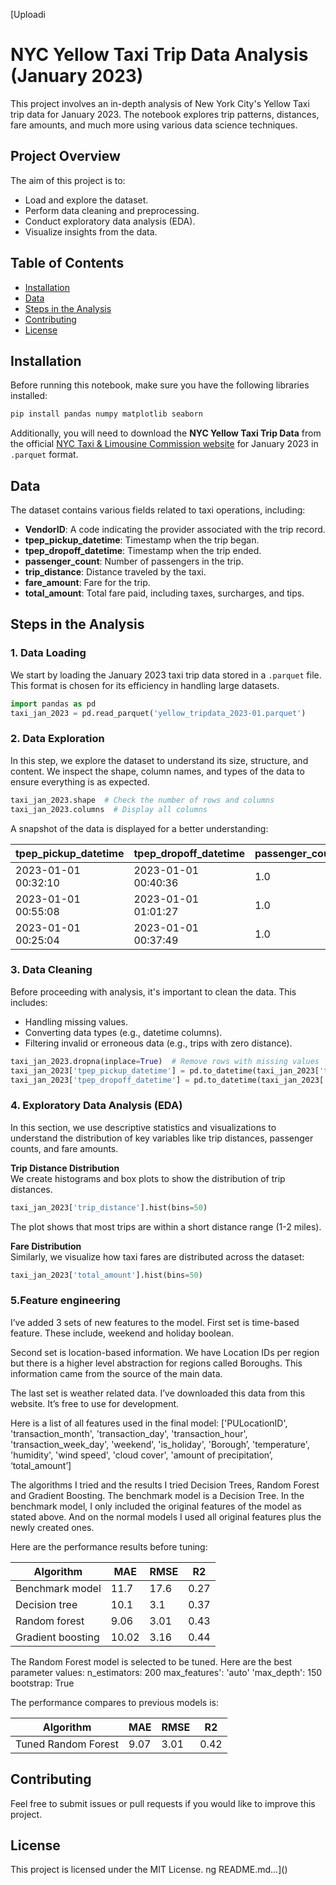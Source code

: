 



[Uploadi
# NYC Yellow Taxi Trip Data Analysis (January 2023)

This project involves an in-depth analysis of New York City's Yellow Taxi trip data for January 2023. The notebook explores trip patterns, distances, fare amounts, and much more using various data science techniques.

## Project Overview

The aim of this project is to:
- Load and explore the dataset.
- Perform data cleaning and preprocessing.
- Conduct exploratory data analysis (EDA).
- Visualize insights from the data.

## Table of Contents

- [Installation](#installation)
- [Data](#data)
- [Steps in the Analysis](#steps-in-the-analysis)
- [Contributing](#contributing)
- [License](#license)

## Installation

Before running this notebook, make sure you have the following libraries installed:

```bash
pip install pandas numpy matplotlib seaborn
```

Additionally, you will need to download the **NYC Yellow Taxi Trip Data** from the official [NYC Taxi & Limousine Commission website](https://www1.nyc.gov/site/tlc/about/tlc-trip-record-data.page) for January 2023 in `.parquet` format.

## Data

The dataset contains various fields related to taxi operations, including:
- **VendorID**: A code indicating the provider associated with the trip record.
- **tpep_pickup_datetime**: Timestamp when the trip began.
- **tpep_dropoff_datetime**: Timestamp when the trip ended.
- **passenger_count**: Number of passengers in the trip.
- **trip_distance**: Distance traveled by the taxi.
- **fare_amount**: Fare for the trip.
- **total_amount**: Total fare paid, including taxes, surcharges, and tips.

## Steps in the Analysis

### 1. Data Loading

We start by loading the January 2023 taxi trip data stored in a `.parquet` file. This format is chosen for its efficiency in handling large datasets.

```python
import pandas as pd
taxi_jan_2023 = pd.read_parquet('yellow_tripdata_2023-01.parquet')
```

### 2. Data Exploration

In this step, we explore the dataset to understand its size, structure, and content. We inspect the shape, column names, and types of the data to ensure everything is as expected.

```python
taxi_jan_2023.shape  # Check the number of rows and columns
taxi_jan_2023.columns  # Display all columns
```

A snapshot of the data is displayed for a better understanding:

| tpep_pickup_datetime | tpep_dropoff_datetime | passenger_count | trip_distance | total_amount |
|----------------------|-----------------------|-----------------|---------------|--------------|
| 2023-01-01 00:32:10  | 2023-01-01 00:40:36   | 1.0             | 0.97          | 14.30        |
| 2023-01-01 00:55:08  | 2023-01-01 01:01:27   | 1.0             | 1.10          | 16.90        |
| 2023-01-01 00:25:04  | 2023-01-01 00:37:49   | 1.0             | 2.51          | 34.90        |

### 3. Data Cleaning

Before proceeding with analysis, it's important to clean the data. This includes:
- Handling missing values.
- Converting data types (e.g., datetime columns).
- Filtering invalid or erroneous data (e.g., trips with zero distance).

```python
taxi_jan_2023.dropna(inplace=True)  # Remove rows with missing values
taxi_jan_2023['tpep_pickup_datetime'] = pd.to_datetime(taxi_jan_2023['tpep_pickup_datetime'])
taxi_jan_2023['tpep_dropoff_datetime'] = pd.to_datetime(taxi_jan_2023['tpep_dropoff_datetime'])
```

### 4. Exploratory Data Analysis (EDA)

In this section, we use descriptive statistics and visualizations to understand the distribution of key variables like trip distances, passenger counts, and fare amounts.

**Trip Distance Distribution**  
We create histograms and box plots to show the distribution of trip distances.

```python
taxi_jan_2023['trip_distance'].hist(bins=50)
```

The plot shows that most trips are within a short distance range (1-2 miles).

**Fare Distribution**  
Similarly, we visualize how taxi fares are distributed across the dataset:

```python
taxi_jan_2023['total_amount'].hist(bins=50)
```

### 5.Feature engineering
I’ve added 3 sets of new features to the model. First set is time-based feature. These include, weekend and holiday boolean.

Second set is location-based information. We have Location IDs per region but there is a higher level abstraction for regions called Boroughs. This information came from the source of the main data.

The last set is weather related data. I’ve downloaded this data from this website. It’s free to use for development.

Here is a list of all features used in the final model: ['PULocationID', 'transaction_month', 'transaction_day', 'transaction_hour', 'transaction_week_day', 'weekend', 'is_holiday', 'Borough’, 'temperature', 'humidity', 'wind speed', 'cloud cover', 'amount of precipitation’, ‘total_amount’]


The algorithms I tried and the results
I tried Decision Trees, Random Forest and Gradient Boosting. The benchmark model is a Decision Tree. In the benchmark model, I only included the original features of the model as stated above. And on the normal models I used all original features plus the newly created ones.

Here are the performance results before tuning:

| Algorithm  | MAE  | RMSE | R2  |  
|------------------|----------|---------|-----------|
| Benchmark model	  |  11.7 | 17.6 |  0.27 |
|  Decision tree	 |  10.1 | 3.1	  |  0.37 |
| Random forest	  |  9.06 |  3.01 | 0.43  |
|  Gradient boosting	 |  10.02	 |  3.16	 |  0.44 |


The Random Forest model is selected to be tuned. Here are the best parameter values: n_estimators: 200 max_features': 'auto' 'max_depth': 150   bootstrap: True

The performance compares to previous models is:

|  Algorithm | MAE  | RMSE  | R2  |
|------------|--------|-------|----------|
|  Tuned Random Forest | 9.07  | 3.01  | 0.42  |
			

## Contributing

Feel free to submit issues or pull requests if you would like to improve this project.

## License

This project is licensed under the MIT License.
ng README.md…]()



